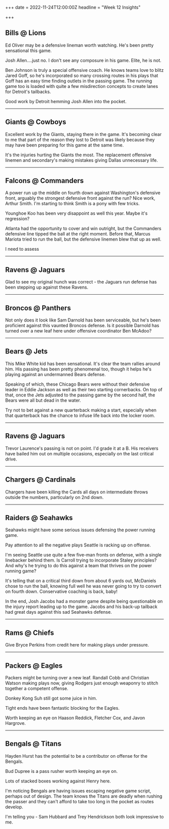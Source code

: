 +++
date = 2022-11-24T12:00:00Z
headline = "Week 12 Insights"

+++
## Bills @ Lions

Ed Oliver may be a defensive lineman worth watching. He's been pretty sensational this game.

Josh Allen....just no. I don't see any composure in his game. Elite, he is not.

Ben Johnson is truly a special offensive coach. He knows teams love to blitz Jared Goff, so he's incorporated so many crossing routes in his plays that Goff has an easy time finding outlets in the passing game. The running game too is loaded with quite a few misdirection concepts to create lanes for Detroit's tailbacks.

Good work by Detroit hemming Josh Allen into the pocket.

***

## Giants @ Cowboys

Excellent work by the Giants, staying there in the game. It's becoming clear to me that part of the reason they lost to Detroit was likely because they may have been preparing for this game at the same time.

It's the injuries hurting the Giants the most. The replacement offensive linemen and secondary's making mistakes giving Dallas unnecessary life.

***

## Falcons @ Commanders

A power run up the middle on fourth down against Washington's defensive front, arguably the strongest defensive front against the run? Nice work, Arthur Smith. I'm starting to think Smith is a pony with few tricks.

Younghoe Koo has been very disappoint as well this year. Maybe it's regression?

Atlanta had the opportunity to cover and win outright, but the Commanders defensive line tipped the ball at the right moment. Before that, Marcus Mariota tried to run the ball, but the defensive linemen blew that up as well.

I need to assess

***

## Ravens @ Jaguars

Glad to see my original hunch was correct - the Jaguars run defense has been stepping up against these Ravens.

***

## Broncos @ Panthers

Not only does it look like Sam Darnold has been serviceable, but he's been proficient against this vaunted Broncos defense. Is it possible Darnold has turned over a new leaf here under offensive coordinator Ben McAdoo?

***

## Bears @ Jets

This Mike White kid has been sensational. It's clear the team rallies around him. His passing has been pretty phenomenal too, though it helps he's playing against an undermanned Bears defense.

Speaking of which, these Chicago Bears were without their defensive leader in Eddie Jackson as well as their two starting cornerbacks. On top of that, once the Jets adjusted to the passing game by the second half, the Bears were all but dead in the water.

Try not to bet against a new quarterback making a start, especially when that quarterback has the chance to infuse life back into the locker room.

***

## Ravens @ Jaguars

Trevor Laurence's passing is not on point. I'd grade it at a B. His receivers have bailed him out on multiple occasions, especially on the last critical drive.

***

## Chargers @ Cardinals

Chargers have been killing the Cards all days on intermediate throws outside the numbers, particularly on 2nd down.

***

## Raiders @ Seahawks

Seahawks might have some serious issues defensing the power running game.

Pay attention to all the negative plays Seattle is racking up on offense.

I'm seeing Seattle use quite a few five-man fronts on defense, with a single linebacker behind them. Is Carroll trying to incorporate Staley principles? And why's he trying to do this against a team that thrives on the power running game?

It's telling that on a critical third down from about 6 yards out, McDaniels chose to run the ball, knowing full well he was never going to try to convert on fourth down. Conservative coaching is back, baby!

In the end, Josh Jacobs had a monster game despite being questionable on the injury report leading up to the game. Jacobs and his back-up tailback had great days against this sad Seahawks defense.

***

## Rams @ Chiefs

Give Bryce Perkins from credit here for making plays under pressure.

***

## Packers @ Eagles

Packers might be turning over a new leaf. Randall Cobb and Christian Watson making plays now, giving Rodgers just enough weaponry to stitch together a competent offense.

Donkey Kong Suh still got some juice in him.

Tight ends have been fantastic blocking for the Eagles.

Worth keeping an eye on Haason Reddick, Fletcher Cox, and Javon Hargrove.

***

## Bengals @ Titans

Hayden Hurst has the potential to be a contributor on offense for the Bengals.

Bud Dupree is a pass rusher worth keeping an eye on.

Lots of stacked boxes working against Henry here.

I'm noticing Bengals are having issues escaping negative game script, perhaps out of design. The team knows the Titans are deadly when rushing the passer and they can't afford to take too long in the pocket as routes develop. 

I'm telling you - Sam Hubbard and Trey Hendrickson both look impressive to me.